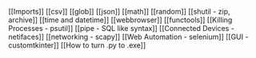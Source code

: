 [[Imports]]
[[csv]]
[[glob]]
[[json]]
[[math]]
[[random]]
[[shutil - zip, archive]]
[[time and datetime]]
[[webbrowser]]
[[functools]]
[[Killing Processes - psutil]]
[[pipe - SQL like syntax]]
[[Connected Devices - netifaces]]
[[networking - scapy]]
[[Web Automation - selenium]]
[[GUI - customtkinter]]
[[How to turn .py to .exe]]